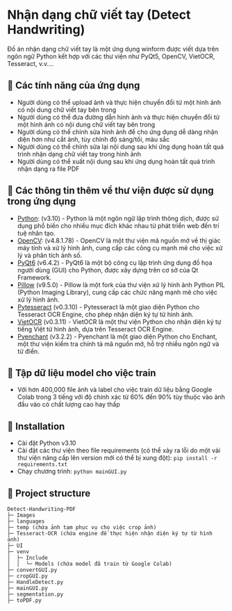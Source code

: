 # Nhận dạng chữ viết tay (Detect Handwriting)

Đồ án nhận dạng chữ viết tay là một ứng dụng winform được viết dựa trên ngôn ngữ Python kết hợp với các thư viện như PyQt5, OpenCV, VietOCR, Tesseract, v.v....

## 📌 Các tính năng của ứng dụng

- Người dùng có thể upload ảnh và thực hiện chuyển đổi từ một hình ảnh có nội dung chữ viết tay bên trong
- Người dùng có thể đưa đường dẫn hình ảnh và thực hiện chuyển đổi từ một hình ảnh có nội dung chữ viết tay bên trong
- Người dùng có thể chỉnh sửa hình ảnh để cho ứng dụng dễ dàng nhận diện hơn như cắt ảnh, tùy chỉnh độ sáng/tối, màu sắc
- Người dùng có thể chỉnh sửa lại nội dung sau khi ứng dụng hoàn tất quá trình nhận dạng chữ viết tay trong hình ảnh
- Người dùng có thể xuất nội dung sau khi ứng dụng hoàn tất quá trình nhận dạng ra file PDF

## 📌 Các thông tin thêm về thư viện được sử dụng trong ứng dụng

- [Python]: (v3.10) - Python là một ngôn ngữ lập trình thông dịch, được sử dụng phổ biến cho nhiều mục đích khác nhau từ phát triển web đến trí tuệ nhân tạo.
- [OpenCV]: (v4.8.1.78) - OpenCV là một thư viện mã nguồn mở về thị giác máy tính và xử lý hình ảnh, cung cấp các công cụ mạnh mẽ cho việc xử lý và phân tích ảnh số.
- [PyQt6] (v6.4.2) - PyQt6 là một bộ công cụ lập trình ứng dụng đồ họa người dùng (GUI) cho Python, được xây dựng trên cơ sở của Qt Framework.
- [Pillow] (v9.5.0) - Pillow là một fork của thư viện xử lý hình ảnh Python PIL (Python Imaging Library), cung cấp các chức năng mạnh mẽ cho việc xử lý hình ảnh.
- [Pytesseract] (v0.3.10) - Pytesseract là một giao diện Python cho Tesseract OCR Engine, cho phép nhận diện ký tự từ hình ảnh.
- [VietOCR] (v0.3.11) - VietOCR là một thư viện Python cho nhận diện ký tự tiếng Việt từ hình ảnh, dựa trên Tesseract OCR Engine.
- [Pyenchant] (v3.2.2) - Pyenchant là một giao diện Python cho Enchant, một thư viện kiểm tra chính tả mã nguồn mở, hỗ trợ nhiều ngôn ngữ và từ điển.

## 📌 Tập dữ liệu model cho việc train

- Với hơn 400,000 file ảnh và label cho việc train dữ liệu bằng Google Colab trong 3 tiếng với độ chính xác từ 60% đến 90% tùy thuộc vào ảnh đầu vào có chất lượng cao hay thấp

## 📌 Installation

- Cài đặt Python v3.10
- Cài đặt các thư viện theo file requirements (có thể xảy ra lỗi do một vài thư viện nâng cấp lên version mới có thể bị xung đột): `pip install -r requirements.txt`
- Chạy chương trình: `python mainGUI.py`

## 📌 Project structure

```text
Detect-Handwriting-PDF
├─ Images
├─ languages
├─ temp (chứa ảnh tạm phục vụ cho việc crop ảnh)
├─ Tesseract-OCR (chứa engine để thực hiện nhận diện ký tự từ hình ảnh)
├─ UI
├─ venv
│  ├─ Include
│  │  └─ Models (chứa model đã train từ Google Colab)
├─ convertGUI.py
├─ cropGUI.py
├─ HandleDetect.py
├─ mainGUI.py
├─ segmentation.py
├─ toPDF.py

```

[Python]: https://www.python.org/
[OpenCV]: https://opencv.org/
[PyQt6]: https://www.riverbankcomputing.com/software/pyqt/intro
[Pillow]: https://pillow.readthedocs.io/en/stable/
[Pytesseract]: https://github.com/tesseract-ocr/tesseract
[VietOCR]: https://github.com/pbcquoc/vietocr
[Pyenchant]: https://pyenchant.github.io/pyenchant/
